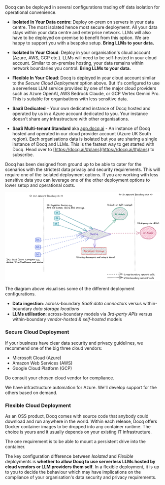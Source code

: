 <!-- ## Deployment Scenarios -->
Docq can be deployed in several configurations trading off data isolation for operational convenience.

- **Isolated In Your Data centre**: Deploy on-prem on servers in your data centre. The most isolated hence most secure deployment. All your data stays within your data centre and enterprise network. LLMs will also have to be deployed on-premise to benefit from this option. We are happy to support you with a bespoke setup. **Bring LLMs to your data.**

- **Isolated In Your Cloud**: Deploy in your organisation's cloud account (Azure, AWS, GCP etc.). LLMs will need to be self-hosted in your cloud account. Similar to on-premise hosting, your data remains within network boundaries you control. **Bring LLMs to your data.**

- **Flexible In Your Cloud**: Docq is deployed in your cloud account similar to the _Secure Cloud Deployment_ option above. But it's configured to use a serverless LLM service provided by one of the major cloud providers such as Azure OpenAI, AWS Bedrock Claude, or GCP Vertex Gemini Pro. This is suitable for organisations with less sensitive data.

- **SaaS Dedicated** - Your own dedicated instance of Docq hosted and operated by us in a Azure account dedicated to you. Your instance doesn't share any infrastructure with other organisations.

- **SaaS Multi-tenant Standard** aka [app.docq.ai](https://app.docq.ai) - An instance of Docq hosted and operated in our cloud provider account (Azure UK South region). Each organisations data is isolated but you are sharing a single instance of Docq and LLMs. This is the fastest way to get started with Docq. Head over to [https://docq.ai/#plans](https://docq.ai/#plans) to subscribe.

Docq has been designed from ground up to be able to cater for the scenarios with the strictest data privacy and security requirements. This will require one of the isolated deployment options. If you are working with less sensitive data you can leverage one of the other deployment options to lower setup and operational costs.

![Docq network overview](../assets/Docq_network_overview.png)

The diagram above visualises some of the different deployment configurations.

- **Data ingestion**: across-boundary _SaaS data connectors_ versus within-boundary _data storage locations_
- **LLMs utilisation**: across-boundary models via _3rd-party APIs_ versus within-boundary _vendor-hosted & self-hosted_ models

### Secure Cloud Deployment

If your business have clear data security and privacy guidelines, we recommend one of the big three cloud vendors:

- Microsoft Cloud (Azure)
- Amazon Web Services (AWS)
- Google Cloud Platform (GCP)

Do consult your chosen cloud vendor for compliance.

We have infrastructure automation for Azure. We'll develop support for the others based on demand.

### Flexible Cloud Deployment

As an OSS product, Docq comes with source code that anybody could download and run anywhere in the world. Within each release, Docq offers Docker container images to be dropped into any container runtime. The choice is yours and it usually depends on your existing IT infrastructure.

The one requirement is to be able to mount a persistent drive into the container.

The key configuration difference between _Isolated_ and _Flexible_ deployments is **whether to allow Docq to use serverless LLMs hosted by cloud vendors or LLM providers them self**. In a flexible deployment, it is up to you to decide the behaviour which may have implications on the compliance of your organisation's data security and privacy requirements.